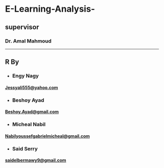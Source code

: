 # E-Learning-Analysis-

## supervisor

### Dr. Amal Mahmoud

---

## R By

- ### Engy Nagy

#### Jessyali555@yahoo.com

- ### Beshoy Ayad

#### Beshoy.Ayad@gmail.com

- ### Micheal Nabil

#### Nabilyoussefgabrielmicheal@gmail.com

- ### Said Serry

#### saidelbermawy9@gmail.com